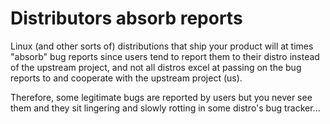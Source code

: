 # Distributors absorb reports

Linux (and other sorts of) distributions that ship your product will at times
"absorb" bug reports since users tend to report them to their distro instead
of the upstream project, and not all distros excel at passing on the bug
reports to and cooperate with the upstream project (us).

Therefore, some legitimate bugs are reported by users but you never see them
and they sit lingering and slowly rotting in some distro's bug tracker...


